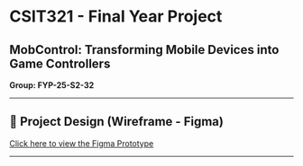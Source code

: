 # CSIT321 - Final Year Project

## MobControl: Transforming Mobile Devices into Game Controllers

**Group: FYP-25-S2-32**

---

## 🎨 Project Design (Wireframe - Figma)

[Click here to view the Figma Prototype](https://www.figma.com/design/j6X1HD2Ga7WKuDWk2K6miD/Prototype-for-MobController?node-id=0-1&t=nfuxb5ACLbYn9ey4-1)

---






